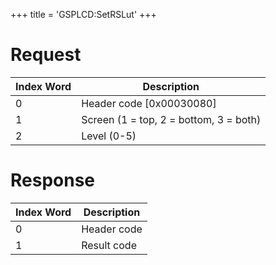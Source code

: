 +++
title = 'GSPLCD:SetRSLut'
+++

# Request

| Index Word | Description                            |
|------------|----------------------------------------|
| 0          | Header code \[0x00030080\]             |
| 1          | Screen (1 = top, 2 = bottom, 3 = both) |
| 2          | Level (0-5)                            |

# Response

| Index Word | Description |
|------------|-------------|
| 0          | Header code |
| 1          | Result code |
